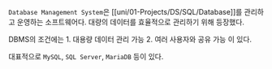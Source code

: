 `Database Management System`은 [[uni/01-Projects/DS/SQL/Database]]를 관리하고 운영하는 소프트웨어다. 대량의 데이터를 효율적으로 관리하기 위해 등장했다.

DBMS의 조건에는
	1. 대용량 데이터 관리 가능
	2. 여러 사용자와 공유 가능
이 있다.

대표적으로 `MySQL`, `SQL Server`, `MariaDB` 등이 있다.